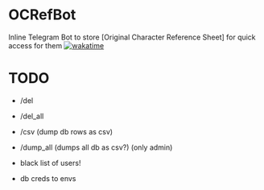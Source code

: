 # OCRefBot
Inline Telegram Bot to store [Original Character Reference Sheet] for quick access for them
[![wakatime](https://wakatime.com/badge/user/7c9029ee-89d1-45a3-8197-cbf6c3bcaf78/project/679174e4-d656-4a2d-ad07-b9ccf47a3f63.svg)](https://wakatime.com/badge/user/7c9029ee-89d1-45a3-8197-cbf6c3bcaf78/project/679174e4-d656-4a2d-ad07-b9ccf47a3f63)

# TODO

- /del
- /del_all
- /csv (dump db rows as csv)
- /dump_all (dumps all db as csv?) (only admin)

- black list of users!

- db creds to envs